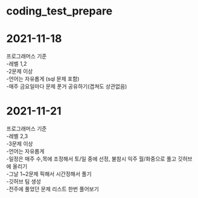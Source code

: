 # coding_test_prepare
2021-11-18
==========
프로그래머스 기준   
-레벨 1,2  
-2문제 이상  
-언어는 자유롭게 (sql 문제 포함)  
-매주 금요일마다 문제 푼거 공유하기(겹쳐도 상관없음)  


2021-11-21
==========
프로그래머스 기준   
-레벨 2,3  
-3문제 이상  
-언어는 자유롭게  
-일정은 매주 수,목에 조정해서 토/일 중에 선정, 불참시 익주 월/화중으로 풀고 깃허브에 올리기  
-그날 1~2문제 픽해서 시간정해서 풀기  
-깃허브 팀 생성  
-전주에 풀었던 문제 리스트 한번 풀어보기  
 
